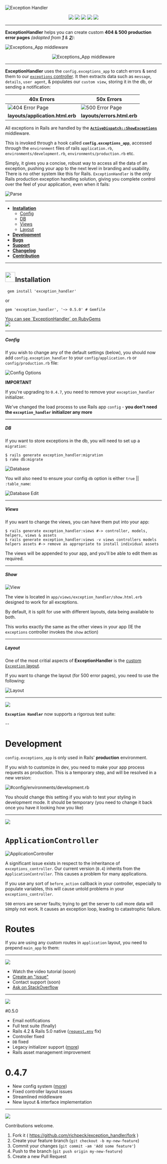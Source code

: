 ![Exception Handler](/readme/title.jpg "Exception Handler Logo")

<p align="center">
  <a href="http://badge.fury.io/rb/exception_handler"><img src="https://badge.fury.io/rb/exception_handler.svg"></a>
  <a href="https://codeclimate.com/github/richpeck/exception_handler"><img src="https://codeclimate.com/github/richpeck/exception_handler.png"></a>
  <a href="https://gemnasium.com/richpeck/exception_handler"><img src="https://gemnasium.com/richpeck/exception_handler.svg"></a>
  <a href="https://coveralls.io/r/richpeck/exception_handler"><img src="https://coveralls.io/repos/richpeck/exception_handler/badge.png"></a>
  <a href="https://travis-ci.org/richpeck/exception_handler"><img src="https://travis-ci.org/richpeck/exception_handler.svg?branch=master"></a>
</p>

----------

**ExceptionHandler** helps you can create custom **404 & 500 production error pages** *(adapted from [**1**](https://gist.github.com/wojtha/8433843) & [**2**](http://www.sharagoz.com/posts/1-rolling-your-own-exception-handler-in-rails-3))*:

![Exceptions_App middleware](/readme/subtitle.jpg)

<p align="center">
  <img src="/readme/titles/custom_error_pages.png" title="Exceptions_App middleware" />
</p>

---

**ExceptionHandler** uses the `config.exceptions_app` to catch errors & send them to our [`exceptions` controller](app/controllers/exception_handler/exception_controller.rb). It then extracts data such as `message`, `details`, `user agent`, & populates our `custom view`, storing it in the db, or sending a notification:

**40x Errors** | **50x Errors**
--- | ---
![404 Error Page](/readme/400.jpg "404 Error Page (Uses Application Layout)") | ![500 Error Page](/readme/500.jpg "500 Error Page (Uses Error Layout)") 
**layouts/application.html.erb** | **layouts/errors.html.erb** 


All exceptions in Rails are handled by the [**`ActiveDispatch::ShowExceptions`**](https://github.com/rails/rails/blob/4-0-stable/actionpack/lib/action_dispatch/middleware/show_exceptions.rb) middleware. 

This is invoked through a hook called **`config.exceptions_app`**, accessed through the `environment` files of rails `application.rb`, `environments/development.rb`, `environments/production.rb` etc.

Simply, it gives you a concise, robust way to access all the data of an exception, pushing your app to the next level in branding and usability. There is no other system like this for Rails. `ExceptionHandler` is the *only* Rails production exception handling solution, giving you complete control over the feel of your application, even when it fails:

![Parse](/readme/parser.jpg "Parser")

----------

- [**Installation**](#installation)
  - [Config](#config)
  - [DB](#db)
  - [Views](#views)
  - [Layout](#layout)
- [**Development**](#development)
- [**Bugs**](#bugs)
- [**Support**](#support)
- [**Changelog**](#changelog)
- [**Contribution**](#contribution)

----------

## <img src="readme/ruby.png" width="32" />Installation

     gem install 'exception_handler'
 
or 

    gem 'exception_handler', '~> 0.5.0' # Gemfile

<a href="https://rubygems.org/gems/exception_handler" style="text-align: center">
  You can see `ExceptionHandler` on RubyGems
  <br />
  <img src="/readme/rubygems.jpg" />
</a>

----------

##### Config

If you wish to change any of the default settings (below), you should now add `config.exception_handler` to your `config/application.rb` or `config/production.rb` file:

![Config Options](/readme/config.jpg)


**IMPORTANT**

If you're upgrading to `0.4.7`, you need to remove your `exception_handler` initializer.

We've changed the load process to use Rails app `config` - **you don't need the `exception_handler` initializer any more**

----------

##### DB

If you want to store exceptions in the db, you will need to set up a `migration`:

    $ rails generate exception_handler:migration
    $ rake db:migrate

![Database](/readme/db.jpg "Database")

You will also need to ensure your config `db` option is either `true` || `:table_name`:

![Database Edit](/readme/db_edit.jpg "Database Edit")

----------

##### Views

If you want to change the views, you can have them put into your app:

    $ rails generate exception_handler:views #-> controller, models, helpers, views & assets
	$ rails generate exception_handler:views -v views controllers models helpers assets #-> remove as appropriate to install individual assets

The views will be appended to your app, and you'll be able to edit them as required.

---

##### Show

![View](/readme/view.jpg "View")

The view is located in `app/views/exception_handler/show.html.erb` designed to work for all exceptions.

By default, it is split for use with different layouts, data being available to both.

This works exactly the same as the other views in your app (IE the `exceptions` controller invokes the `show` action)

----------

##### Layout

One of the most critial aspects of **ExceptionHandler** is the [custom `Exception` layout](/app/controllers/exception_handler/exception_controller.rb).

If you want to change the layout (for 500 error pages), you need to use the following:

![Layout](/readme/layout.jpg "Layout")

----------

<img src="/readme/titles/testing.png" id="development" />

**`Exception Handler`** now supports a rigorous test suite:


--

# Development

`config.exceptions_app` is only used in Rails' **production** environment.

If you wish to customize in dev, you need to make your app process requests as production. This is a temporary step, and will be resolved in a new version:

![#config/environments/development.rb](/readme/dev.jpg "Developer Testing")

You should change this setting if you wish to test your styling in development mode. It should be temporary (you need to change it back once you have it looking how you like)

----------

<img src="readme/titles/bugs.png" id="bugs" />

# `ApplicationController`

   ![ApplicationController](/readme/application_controller.jpg "Application Controller")
   
   A significant issue exists in respect to the inheritance of `exceptions_controller`.
   Our current version (`0.4`) inherits from the `ApplicationController`. This causes a problem for many applications.

   If you use any sort of `before_action` callback in your controller, especially to populate variables, this
   will cause untold problems in your `exceptions_controller`. 

   `500` errors are server faults; trying to get the server to call more data will simply not work. It causes
   an exception loop, leading to catastrophic failure.


# Routes

If you are using any custom routes in `application` layout, you need to prepend `main_app` to them:



----------

<img src="readme/titles/support.png" id="support" />

 - Watch the video tutorial (soon)
 - [Create an "issue"](https://github.com/richpeck/exception_handler/issues) 
 - Contact support (soon)
 - [Ask on StackOverflow](http://stackoverflow.com/questions/ask?tags=exception_handler&ruby_on_rails) 

----------

<img src="readme/titles/changelog.png" id="changelog" />

#0.5.0
 - Email notifications
 - Full test suite (finally)
 - Rails 4.2 & Rails 5.0 native ([`request.env`](https://github.com/rails/rails/commit/05934d24aff62d66fc62621aa38dae6456e276be) fix)
 - Controller fixed
 - `DB` fixed
 - Legacy initializer support ([more](https://github.com/richpeck/exception_handler/wiki/Setup))
 - Rails asset management improvement


# 0.4.7

 - New config system ([more](https://github.com/richpeck/exception_handler/wiki/Setup))
 - Fixed controller layout issues
 - Streamlined middleware
 - New layout & interface implementation

----------

<img src="readme/titles/contribution.png" id="contribution" />

Contributions welcome.

1. Fork it ( https://github.com/richpeck/exception_handler/fork )
2. Create your feature branch (`git checkout -b my-new-feature`)
3. Commit your changes (`git commit -am 'Add some feature'`)
4. Push to the branch (`git push origin my-new-feature`)
5. Create a new Pull Request